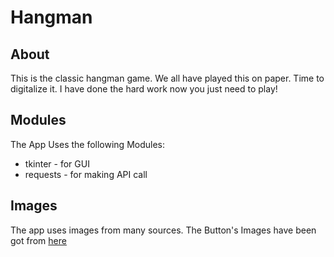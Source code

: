 # Hangman

## About

This is the classic hangman game. We all have played this on paper. Time to digitalize it. I have done the hard work now you just need to play!

## Modules

The App Uses the following Modules:

* tkinter - for GUI
* requests - for making API call

## Images

The app uses images from many sources. The Button's Images have been got from <a href="buttonomptimizer.com" target="_blank">here</a>
